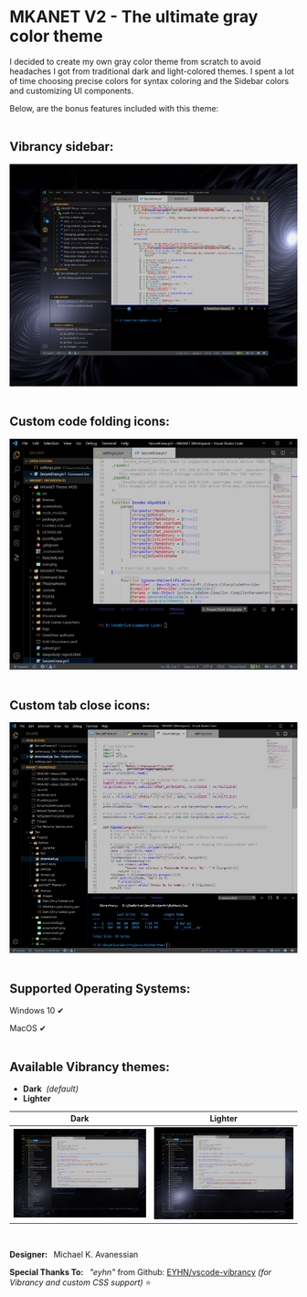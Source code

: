 # **MKANET V2 - The ultimate gray color theme**

I decided to create my own gray color theme from scratch to avoid headaches I got from traditional dark and light-colored themes.  I spent a lot of time choosing precise colors for syntax coloring and the Sidebar colors and customizing UI components.

Below, are the bonus features included with this theme:
<br/>
<br/>


## **Vibrancy sidebar:**
 
![Theme Screenshot](https://github.com/mkanet/MKANET-Theme-V2/raw/master/./screenshots/screenshot1.png)
<br/>
<br/>


## **Custom code folding icons:** 

![Theme Screenshot](https://github.com/mkanet/MKANET-Theme-V2/raw/master/./screenshots/screenshot2.gif)
<br/>
<br/>


## **Custom tab close icons:**

![Theme Screenshot](https://github.com/mkanet/MKANET-Theme-V2/raw/master/./screenshots/screenshot3.gif)
<br/>
<br/>


## **Supported Operating Systems:**

Windows 10 ✔

MacOS ✔
<br/>
<br/>


## **Available Vibrancy themes:**

* **Dark** &nbsp;*(default)*
* **Lighter**

|        Dark      |    Lighter   |
|:------------------------:|:-----------------------:|
| ![](https://github.com/mkanet/MKANET-Theme-V2/raw/master/./screenshots/Dark.png) | ![](https://github.com/mkanet/MKANET-Theme-V2/raw/master/./screenshots/Lighter.png) | 


<br/>

**Designer:&nbsp;&nbsp;** Michael K. Avanessian

**Special Thanks To:&nbsp;&nbsp;** *"eyhn"* from Github:&nbsp;[EYHN/vscode-vibrancy](https://github.com/EYHN/vscode-vibrancy) *(for Vibrancy and custom CSS support)* ⭐